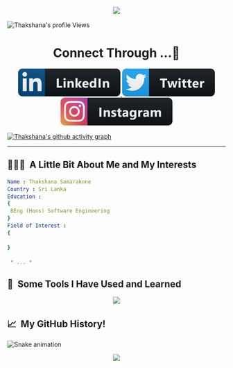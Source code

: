 <p align="center">
  <img src="https://capsule-render.vercel.app/api?type=waving&color=gradient&text=Hello%20Everyone%20....!&height=100&section=header&animation=fadeIn"/>
</p>

  ![Thakshana's profile Views](https://komarev.com/ghpvc/?username=thakshana02&style=for-the-badge)
  
<h1 align="center">
   Connect Through ...💬
</h1>
<p align="center">
<a href="https://www.linkedin.com/in//">
  <img src="https://github.com/MikeCodesDotNET/ColoredBadges/blob/master/svg/social/linkedin.svg"/>
</a>
<a href="https://twitter.com/">
  <img src="https://github.com/MikeCodesDotNET/ColoredBadges/blob/master/svg/social/twitter.svg"/>
</a>
<a href="https://www.instagram.com/_thakshana_/">
  <img src="https://github.com/MikeCodesDotNET/ColoredBadges/blob/master/svg/social/instagram.svg"/>
</a>
</p>

[![Thakshana's github activity graph](https://github-readme-activity-graph.cyclic.app/graph?username=HimashaHerath&custom_title=My%20Contributions&hide_border=true&theme=github-compact)](https://github.com/ashutosh00710/github-readme-activity-graph)

---


<h2> 👨🏻‍💻 &nbsp;A Little Bit About Me and My Interests</h2>

```yaml
Name : Thakshana Samarakone
Country : Sri Lanka 
Education :
{
 BEng (Hons) Software Engineering
}
Field of Interest : 
{

}

 * ... *
```

<h2> 🚀 &nbsp;Some Tools I Have Used and Learned</h2>

<p align="center">
  <a href="https://skillicons.dev">
    <img src="https://skillicons.dev/icons?i=css,figma,github,html,java,py,react,solidity,unity" />
  </a>
</p>

<h2> 📈 &nbsp;My GitHub History!</h2>




![Snake animation](https://github.com/thepiyushmalhotra/thepiyushmalhotra/blob/output/github-contribution-grid-snake.svg)

<p align="center">
  <img src="https://capsule-render.vercel.app/api?type=waving&color=gradient&height=100&section=footer"/>
</p>
